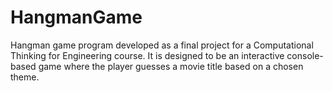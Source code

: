 # HangmanGame
Hangman game program developed as a final project for a Computational Thinking for Engineering course. It is designed to be an interactive console-based game where the player guesses a movie title based on a chosen theme.
